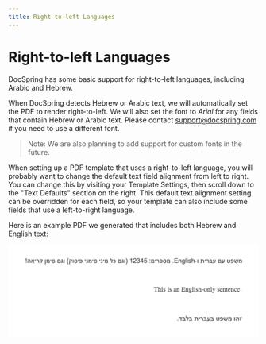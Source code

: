 ```yaml
---
title: Right-to-left Languages
---
```


# Right-to-left Languages

DocSpring has some basic support for right-to-left languages, including Arabic and Hebrew.

When DocSpring detects Hebrew or Arabic text, we will automatically set the PDF to render right-to-left. We will also set the font to _Arial_ for any fields that contain Hebrew or Arabic text. Please contact <a href="mailto:support@docspring.com">support@docspring.com</a> if you need to use a different font.

> Note: We are also planning to add support for custom fonts in the future.

When setting up a PDF template that uses a right-to-left language, you will probably want to change the default text field alignment from left to right. You can change this by visiting your Template Settings, then scroll down to the "Text Defaults" section on the right. This default text alignment setting can be overridden for each field, so your template can also include some fields that use a left-to-right language.

Here is an example PDF we generated that includes both Hebrew and English text:

![Hebrew and English](./hebrew-and-english.png)


